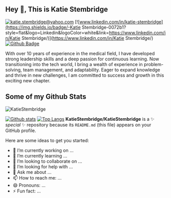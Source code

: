 ## Hey 👋, This is Katie Stembridge
[![katie.stembridge@yahoo.com](https://img.shields.io/badge/-katie.stembridge@yahoo.com-c14438?style=flat&logo=Gmail&logoColor=white&link=mailto:katie.stembridge@yahoo.com)](mailto:katie.stembridge@yahoo.com) 
[![www.linkedin.com/in/katie-stembridge](https://img.shields.io/badge/-Katie Stembridge-0072b1?style=flat&logo=Linkedin&logoColor=white&link=https://www.linkedin.com/in/Katie Stembridge/)](https://www.linkedin.com/in/Katie Stembridge/) [![Github Badge](https://img.shields.io/badge/-KatieStembridge-grey?style=flat&logo=github&logoColor=white&link=https://github.com/KatieStembridge/)](https://www.github.com/KatieStembridge/) <p align='left'>With over 10 years of experience in the medical field, I have developed strong leadership skills and a deep passion for continuous learning. Now transitioning into the tech world, I  bring a wealth of experience in problem-solving, team management, and adaptability. Eager to expand knowledge and thrive in new challenges, I am committed to success and growth in this exciting new chapter.</p>
## Some of my Github Stats
<p align=left> <img src=https://komarev.com/ghpvc/?username=KatieStembridge alt=KatieStembridge /> </p>

[![Github stats](https://github-readme-stats.vercel.app/api?username=KatieStembridge&show_icons=true&include_all_commits=true)](https://github.com/KatieStembridge/github-readme-stats)
[![Top Langs](https://github-readme-stats.vercel.app/api/top-langs/?username=KatieStembridge&layout=compact)](https://github.com/KatieStembridge/github-readme-stats)
**KatieStembridge/KatieStembridge** is a ✨ _special_ ✨ repository because its `README.md` (this file) appears on your GitHub profile.

Here are some ideas to get you started:

- 🔭 I’m currently working on ...
- 🌱 I’m currently learning ...
- 👯 I’m looking to collaborate on ...
- 🤔 I’m looking for help with ...
- 💬 Ask me about ...
- 📫 How to reach me: ...
- 😄 Pronouns: ...
- ⚡ Fun fact: ...
